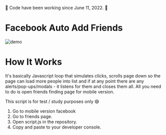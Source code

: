 🚧 Code have been working since June 11, 2022. 🚧

# Facebook Auto Add Friends

![demo](https://user-images.githubusercontent.com/29655178/173189505-cac95939-0147-4ddd-b741-c3cb255d1de1.gif)

# How It Works
It's basically Javascript loop that simulates clicks, scrolls page down so the page can load more people into list and if at any point there are any alerts/pop-ups/modals - it listens for them and closes them all. All you need to do is open friends finding page for mobile version.

This script is for test / study purposes only 😅

1. Go to mobile version facebook
2. Go to friends page.
3. Open script.js in the repository.
4. Copy and paste to your developer console.
